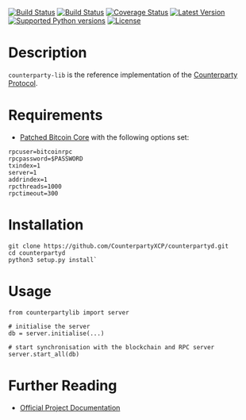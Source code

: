 [![Build Status](https://travis-ci.org/CounterpartyXCP/counterpartyd.svg?branch=develop)](https://travis-ci.org/CounterpartyXCP/counterpartyd)
[![Build Status](https://circleci.com/gh/CounterpartyXCP/counterpartyd.svg?&style=shield)](https://circleci.com/gh/CounterpartyXCP/counterpartyd)
[![Coverage Status](https://coveralls.io/repos/CounterpartyXCP/counterpartyd/badge.png?branch=develop)](https://coveralls.io/r/CounterpartyXCP/counterpartyd?branch=develop)
[![Latest Version](https://pypip.in/version/counterparty-lib/badge.svg)](https://pypi.python.org/pypi/counterparty-lib/)
[![Supported Python versions](https://pypip.in/py_versions/counterparty-lib/badge.svg)](https://pypi.python.org/pypi/counterparty-lib/)
[![License](https://pypip.in/license/counterparty-lib/badge.svg)](https://pypi.python.org/pypi/counterparty-lib/)


# Description
`counterparty-lib` is the reference implementation of the [Counterparty Protocol](https://counterparty.io).


# Requirements
* [Patched Bitcoin Core](https://github.com/btcdrak/bitcoin/releases) with the following options set:

```
rpcuser=bitcoinrpc
rpcpassword=$PASSWORD
txindex=1
server=1
addrindex=1
rpcthreads=1000
rpctimeout=300
```


# Installation

```
git clone https://github.com/CounterpartyXCP/counterpartyd.git
cd counterpartyd
python3 setup.py install`
```


# Usage

```
from counterpartylib import server

# initialise the server
db = server.initialise(...)

# start synchronisation with the blockchain and RPC server
server.start_all(db)
```


# Further Reading

* [Official Project Documentation](http://counterparty.io/docs/)
